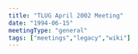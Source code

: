 ```yaml
---
title: "TLUG April 2002 Meeting"
date: "1994-06-15"
meetingType: "general"
tags: ["meetings","legacy","wiki"]
---
```


